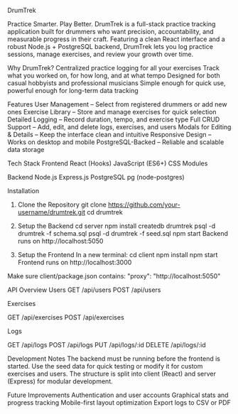 DrumTrek

Practice Smarter. Play Better.
DrumTrek is a full-stack practice tracking application built for drummers who want precision, accountability, and measurable progress in their craft. Featuring a clean React interface and a robust Node.js + PostgreSQL backend, DrumTrek lets you log practice sessions, manage exercises, and review your growth over time.

Why DrumTrek?
Centralized practice logging for all your exercises
Track what you worked on, for how long, and at what tempo
Designed for both casual hobbyists and professional musicians
Simple enough for quick use, powerful enough for long-term data tracking

Features
User Management – Select from registered drummers or add new ones
Exercise Library – Store and manage exercises for quick selection
Detailed Logging – Record duration, tempo, and exercise type
Full CRUD Support – Add, edit, and delete logs, exercises, and users
Modals for Editing & Details – Keep the interface clean and intuitive
Responsive Design – Works on desktop and mobile
PostgreSQL-Backed – Reliable and scalable data storage

Tech Stack
Frontend
React (Hooks)
JavaScript (ES6+)
CSS Modules

Backend
Node.js
Express.js
PostgreSQL
pg (node-postgres)



Installation
1. Clone the Repository
git clone https://github.com/your-username/drumtrek.git
cd drumtrek

3. Setup the Backend
cd server
npm install
createdb drumtrek
psql -d drumtrek -f schema.sql
psql -d drumtrek -f seed.sql
npm start
Backend runs on http://localhost:5050

4. Setup the Frontend
In a new terminal:
cd client
npm install
npm start
Frontend runs on http://localhost:3000

Make sure client/package.json contains:
"proxy": "http://localhost:5050"

API Overview
Users
GET /api/users
POST /api/users

Exercises

GET /api/exercises
POST /api/exercises

Logs

GET /api/logs
POST /api/logs
PUT /api/logs/:id
DELETE /api/logs/:id

Development Notes
The backend must be running before the frontend is started.
Use the seed data for quick testing or modify it for custom exercises and users.
The structure is split into client (React) and server (Express) for modular development.

Future Improvements
Authentication and user accounts
Graphical stats and progress tracking
Mobile-first layout optimization
Export logs to CSV or PDF


